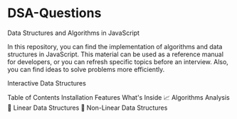 # DSA-Questions
Data Structures and Algorithms in JavaScript



In this repository, you can find the implementation of algorithms and data structures in JavaScript. This material can be used as a reference manual for developers, or you can refresh specific topics before an interview. Also, you can find ideas to solve problems more efficiently.

Interactive Data Structures

Table of Contents
Installation
Features
What's Inside
📈 Algorithms Analysis
🥞 Linear Data Structures
🌲 Non-Linear Data Structures





